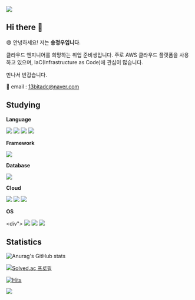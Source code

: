 <img src="https://capsule-render.vercel.app/api?type=waving&color=61DBF0&height=150&section=header" />

## Hi there 👋

😄 안녕하세요! 저는 <b>송정우입니다</b>.

클라우드 엔지니어를 희망하는 취업 준비생입니다. 주로 AWS 클라우드 플랫폼을 사용하고 있으며, IaC(Infrastructure as Code)에 관심이 많습니다.

만나서 반갑습니다.

📧 email : 13bitadc@naver.com

## Studying

**Language**

<div>
  <img src="https://img.shields.io/badge/C-00599C?style=for-the-badge&logo=C&logoColor=white" /> 
  <img src="https://img.shields.io/badge/C%2B%2B-00599C?style=for-the-badge&logo=c%2B%2B&logoColor=white" /> 
  <img src="https://img.shields.io/badge/Java-ED8B00?style=for-the-badge&logo=openjdk&logoColor=white" /> 
  <img src="https://img.shields.io/badge/Python-3776AB?style=for-the-badge&logo=python&logoColor=white" />
</div>

**Framework**

<div>
  <img src="https://img.shields.io/badge/Spring-6DB33F?style=for-the-badge&logo=spring&logoColor=white" />
</div>

**Database**

<img src="https://img.shields.io/badge/MySQL-005C84?style=for-the-badge&logo=mysql&logoColor=white" />

**Cloud**

<div>
  <img src="https://img.shields.io/badge/Amazon_AWS-FF9900?style=for-the-badge&logo=Amazon&logoColor=white" /> 
  <img src="https://img.shields.io/badge/terraform-%235835CC.svg?style=for-the-badge&logo=terraform&logoColor=white" /> 
  <img src="https://img.shields.io/badge/docker-%230db7ed.svg?style=for-the-badge&logo=docker&logoColor=white" />
</div>

**OS**

<div">
  <img src ="https://img.shields.io/badge/Windows-0078D6?style=for-the-badge&logo=windows&logoColor=white" /> 
  <img src="https://img.shields.io/badge/mac%20os-000000?style=for-the-badge&logo=apple&logoColor=white" /> 
  <img src="https://img.shields.io/badge/Linux-FCC624?style=for-the-badge&logo=linux&logoColor=black" />
</div>

## Statistics

![Anurag's GitHub stats](https://github-readme-stats.vercel.app/api?username=13byte&show_icons=true&theme=tokyonight) 

[![Solved.ac 프로필](http://mazassumnida.wtf/api/v2/generate_badge?boj=13bitadc)](https://solved.ac/13bitadc)

[![Hits](https://hits.seeyoufarm.com/api/count/incr/badge.svg?url=https%3A%2F%2Fgithub.com%2F13byte&count_bg=%2379C83D&title_bg=%23555555&icon=&icon_color=%23E7E7E7&title=hits&edge_flat=false)](https://hits.seeyoufarm.com)

<img src="https://capsule-render.vercel.app/api?type=waving&color=61DBF0&height=150&section=footer" />
